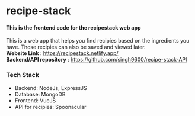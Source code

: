 # recipe-stack

#### This is the frontend code for the recipestack web app
This is a web app that helps you find recipies based on the ingredients you have. Those recipies can also be saved and viewed later.\
**Website Link** : https://recipestack.netlify.app/ \
**Backend/API repository** : https://github.com/singh9600/recipe-stack-API

### Tech Stack
- Backend: NodeJs, ExpressJS
- Database: MongoDB
- Frontend: VueJS
- API for recipies: Spoonacular

